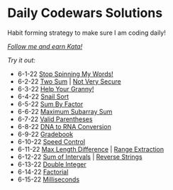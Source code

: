 # Daily Codewars Solutions
Habit forming strategy to make sure I am coding daily!

[_Follow me and earn Kata!_](https://www.codewars.com/users/nuiben)

_Try it out:_
- 6-1-22 [Stop Spinning My Words!](https://www.codewars.com/kata/5264d2b162488dc400000001)
- 6-2-22 [Two Sum](https://www.codewars.com/kata/52c31f8e6605bcc646000082) | [Not Very Secure](https://www.codewars.com/kata/526dbd6c8c0eb53254000110)
- 6-3-22 [Help Your Granny!](https://www.codewars.com/kata/5536a85b6ed4ee5a78000035)
- 6-4-22 [Snail Sort](https://www.codewars.com/kata/521c2db8ddc89b9b7a0000c1)
- 6-5-22 [Sum By Factor](https://www.codewars.com/kata/54d496788776e49e6b00052f)
- 6-6-22 [Maximum Subarray Sum](https://www.codewars.com/kata/54521e9ec8e60bc4de000d6c)
- 6-7-22 [Valid Parentheses](https://www.codewars.com/kata/52774a314c2333f0a7000688)
- 6-8-22 [DNA to RNA Conversion](https://www.codewars.com/kata/5556282156230d0e5e000089)
- 6-9-22 [Gradebook](https://www.codewars.com/kata/55cbd4ba903825f7970000f5)
- 6-10-22 [Speed Control](https://www.codewars.com/kata/56484848ba95170a8000004d)
- 6-11-22 [Max Length Difference](https://www.codewars.com/kata/5663f5305102699bad000056) | [Range Extraction](https://www.codewars.com/kata/51ba717bb08c1cd60f00002f)
- 6-12-22 [Sum of Intervals](https://www.codewars.com/kata/52b7ed099cdc285c300001cd) | [Reverse Strings](https://www.codewars.com/kata/5168bb5dfe9a00b126000018)
- 6-13-22 [Double Integer](https://www.codewars.com/kata/53ee5429ba190077850011d4)
- 6-14-22 [Factorial](https://www.codewars.com/kata/57a049e253ba33ac5e000212)
- 6-15-22 [Milliseconds](https://www.codewars.com/kata/55f9bca8ecaa9eac7100004a)
